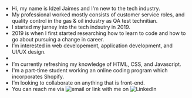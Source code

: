 -  Hi, my name is Idzel Jaimes and I'm new to the tech industry.
-  My professional worked mostly consists of customer service roles, and quality control in the gas & oil industry as QA test technitian.
-  I started my jurney into the tech indsutry in 2019. 
-  2019 is when I first started researching how to learn to code and how to go about pursuing a change in career. 
-  I’m interested in web developement, application development, and UI/UX design.
-  
-  I’m currently refreshing my knowledge of HTML, CSS, and Javascript.
-  I'm a part-time student working an online coding program which incorporates Shopify.
-  I’m looking to collaborate on anything that is front-end.
-  You can reach me via ![email]("irjaimes@outlook.com") or link with me on ![LinkedIn]("https://www.linkedin.com/in/irjaimes/")  

<!---
irjaimes/irjaimes is a ✨ special ✨ repository because its `README.md` (this file) appears on your GitHub profile.
You can click the Preview link to take a look at your changes.
--->

